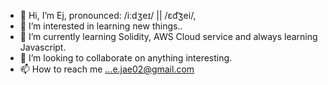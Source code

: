 - 👋 Hi, I’m  Ej, pronounced: /iːdʒeɪ/ || /ɛd͡ʒei/,
- 👀 I’m interested in learning new things..
- 🌱 I’m currently learning Solidity, AWS Cloud service and always learning Javascript.
- 💞️ I’m looking to collaborate on anything interesting.
- 📫 How to reach me ...e.jae02@gmail.com

<!---
Ejay02 is a ✨ special ✨ repository because its `README.md` (this file) appears on your GitHub profile.
You can click the Preview link to take a look at your changes.
--->
